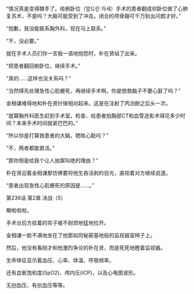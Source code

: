 “情况真是变得棘手了。给俯卧位（엎드린 자세）手术的患者翻成仰卧位做了心肺复苏术，不是吗？大脑可能受到了冲击。闭合的颅骨瓣可千万别出问题才好。”

“抱歉，我没能联系胸外科，现在马上联系。”

“不，没必要。”

就在手术人员们你一言我一语地抱怨时，朴在贤站了出来。

“把患者翻回俯卧位，继续手术。”

“真的……这样也没关系吗？”

“当然得先处理急性心肌梗死，再继续手术啊。你是想救脑子不要心脏了吗？”

金相谦难得地和朴在贤针锋相对起来。这是在注射了丙泊酚之后头一次。

“就算胸外科医生赶到手术室。检查、给患者拍胸部CT和血管造影术得花多少时间？本来手术时间就紧巴巴的。”

“所以你是打算救患者的大脑，牺牲心脏吗？”

“不，两者都能救活。”

“那你倒是给我个让人拍案叫绝的理由？”

朴在贤迎着金相谦那仿佛要将他生吞活剥的目光，直视着对方继续说道。

“患者出现急性心肌梗死的原因是……。”

第236话 第2章 决战（5）

唰啦啦啦。

手术台后方挂着的帘子被不耐烦地猛地拉开。

金相谦一脸不满地坐在了他那如同秘密基地般的监视器室椅子上。

然后，他没有看刚才和他激烈争论的朴在贤，而是死死地瞪着监视器。

生命体征显示着血压、心率、体温、呼吸频率。

还有血氧饱和度(SpO2)、颅内压(ICP)，以及心电图波形。

无创血压、有创血压等等。